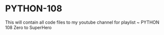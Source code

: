 # PYTHON-108
This will contain all code files to my youtube channel for playlist ~ PYTHON 108 Zero to SuperHero
